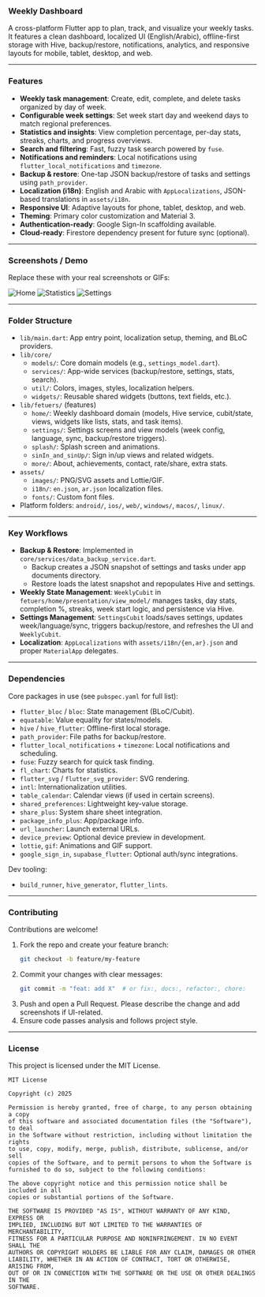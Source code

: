 ### Weekly Dashboard

A cross-platform Flutter app to plan, track, and visualize your weekly tasks. It features a clean dashboard, localized UI (English/Arabic), offline-first storage with Hive, backup/restore, notifications, analytics, and responsive layouts for mobile, tablet, desktop, and web.

---

### Features

- **Weekly task management**: Create, edit, complete, and delete tasks organized by day of week.
- **Configurable week settings**: Set week start day and weekend days to match regional preferences.
- **Statistics and insights**: View completion percentage, per-day stats, streaks, charts, and progress overviews.
- **Search and filtering**: Fast, fuzzy task search powered by `fuse`.
- **Notifications and reminders**: Local notifications using `flutter_local_notifications` and `timezone`.
- **Backup & restore**: One-tap JSON backup/restore of tasks and settings using `path_provider`.
- **Localization (i18n)**: English and Arabic with `AppLocalizations`, JSON-based translations in `assets/i18n`.
- **Responsive UI**: Adaptive layouts for phone, tablet, desktop, and web.
- **Theming**: Primary color customization and Material 3.
- **Authentication-ready**: Google Sign-In scaffolding available.
- **Cloud-ready**: Firestore dependency present for future sync (optional).

---

### Screenshots / Demo

Replace these with your real screenshots or GIFs:

![Home](assets/screenshots/home.jpeg)
![Statistics](assets/screenshots/statistics.jpeg)
![Settings](assets/screenshots/settings.jpeg)

---

### Folder Structure

- `lib/main.dart`: App entry point, localization setup, theming, and BLoC providers.
- `lib/core/`
  - `models/`: Core domain models (e.g., `settings_model.dart`).
  - `services/`: App-wide services (backup/restore, settings, stats, search).
  - `util/`: Colors, images, styles, localization helpers.
  - `widgets/`: Reusable shared widgets (buttons, text fields, etc.).
- `lib/fetuers/` (features)
  - `home/`: Weekly dashboard domain (models, Hive service, cubit/state, views, widgets like lists, stats, and task items).
  - `settings/`: Settings screens and view models (week config, language, sync, backup/restore triggers).
  - `splash/`: Splash screen and animations.
  - `sinIn_and_sinUp/`: Sign in/up views and related widgets.
  - `more/`: About, achievements, contact, rate/share, extra stats.
- `assets/`
  - `images/`: PNG/SVG assets and Lottie/GIF.
  - `i18n/`: `en.json`, `ar.json` localization files.
  - `fonts/`: Custom font files.
- Platform folders: `android/`, `ios/`, `web/`, `windows/`, `macos/`, `linux/`.

---

### Key Workflows

- **Backup & Restore**: Implemented in `core/services/data_backup_service.dart`.
  - Backup creates a JSON snapshot of settings and tasks under app documents directory.
  - Restore loads the latest snapshot and repopulates Hive and settings.
- **Weekly State Management**: `WeeklyCubit` in `fetuers/home/presentation/view_model/` manages tasks, day stats, completion %, streaks, week start logic, and persistence via Hive.
- **Settings Management**: `SettingsCubit` loads/saves settings, updates week/language/sync, triggers backup/restore, and refreshes the UI and `WeeklyCubit`.
- **Localization**: `AppLocalizations` with `assets/i18n/{en,ar}.json` and proper `MaterialApp` delegates.

---

### Dependencies

Core packages in use (see `pubspec.yaml` for full list):

- `flutter_bloc` / `bloc`: State management (BLoC/Cubit).
- `equatable`: Value equality for states/models.
- `hive` / `hive_flutter`: Offline-first local storage.
- `path_provider`: File paths for backup/restore.
- `flutter_local_notifications` + `timezone`: Local notifications and scheduling.
- `fuse`: Fuzzy search for quick task finding.
- `fl_chart`: Charts for statistics.
- `flutter_svg` / `flutter_svg_provider`: SVG rendering.
- `intl`: Internationalization utilities.
- `table_calendar`: Calendar views (if used in certain screens).
- `shared_preferences`: Lightweight key-value storage.
- `share_plus`: System share sheet integration.
- `package_info_plus`: App/package info.
- `url_launcher`: Launch external URLs.
- `device_preview`: Optional device preview in development.
- `lottie`, `gif`: Animations and GIF support.
- `google_sign_in`, `supabase_flutter`: Optional auth/sync integrations.

Dev tooling:

- `build_runner`, `hive_generator`, `flutter_lints`.

---

### Contributing

Contributions are welcome!

1. Fork the repo and create your feature branch:
   ```bash
   git checkout -b feature/my-feature
   ```
2. Commit your changes with clear messages:
   ```bash
   git commit -m "feat: add X"  # or fix:, docs:, refactor:, chore:
   ```
3. Push and open a Pull Request. Please describe the change and add screenshots if UI-related.
4. Ensure code passes analysis and follows project style.

---

### License

This project is licensed under the MIT License.

```
MIT License

Copyright (c) 2025

Permission is hereby granted, free of charge, to any person obtaining a copy
of this software and associated documentation files (the "Software"), to deal
in the Software without restriction, including without limitation the rights
to use, copy, modify, merge, publish, distribute, sublicense, and/or sell
copies of the Software, and to permit persons to whom the Software is
furnished to do so, subject to the following conditions:

The above copyright notice and this permission notice shall be included in all
copies or substantial portions of the Software.

THE SOFTWARE IS PROVIDED "AS IS", WITHOUT WARRANTY OF ANY KIND, EXPRESS OR
IMPLIED, INCLUDING BUT NOT LIMITED TO THE WARRANTIES OF MERCHANTABILITY,
FITNESS FOR A PARTICULAR PURPOSE AND NONINFRINGEMENT. IN NO EVENT SHALL THE
AUTHORS OR COPYRIGHT HOLDERS BE LIABLE FOR ANY CLAIM, DAMAGES OR OTHER
LIABILITY, WHETHER IN AN ACTION OF CONTRACT, TORT OR OTHERWISE, ARISING FROM,
OUT OF OR IN CONNECTION WITH THE SOFTWARE OR THE USE OR OTHER DEALINGS IN THE
SOFTWARE.
```
